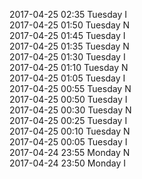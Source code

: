 2017-04-25 02:35 Tuesday  I  
2017-04-25 01:50 Tuesday  N  
2017-04-25 01:45 Tuesday  I  
2017-04-25 01:35 Tuesday  N  
2017-04-25 01:30 Tuesday  I  
2017-04-25 01:10 Tuesday  N  
2017-04-25 01:05 Tuesday  I  
2017-04-25 00:55 Tuesday  N  
2017-04-25 00:50 Tuesday  I  
2017-04-25 00:30 Tuesday  N  
2017-04-25 00:25 Tuesday  I  
2017-04-25 00:10 Tuesday  N  
2017-04-25 00:05 Tuesday  I  
2017-04-24 23:55 Monday  N  
2017-04-24 23:50 Monday  I  

